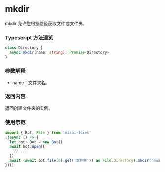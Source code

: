 # mkdir

mkdir 允许您根据路径获取文件或文件夹。

### Typescript 方法速览

```typescript
class Directory {
  async mkdir(name: string): Promise<Directory>
}
```
### 参数解释

- name：文件夹名。

### 返回内容

返回创建文件夹的实例。

### 使用示范

```typescript
import { Bot, File } from 'mirai-foxes'
;(async () => {
  let bot: Bot = new Bot()
  await bot.open({
    // ...
  })
  await (await bot.file(0).get('文件夹')) as File.Directory).mkdir('awa') // 创建文件夹
})()
```
